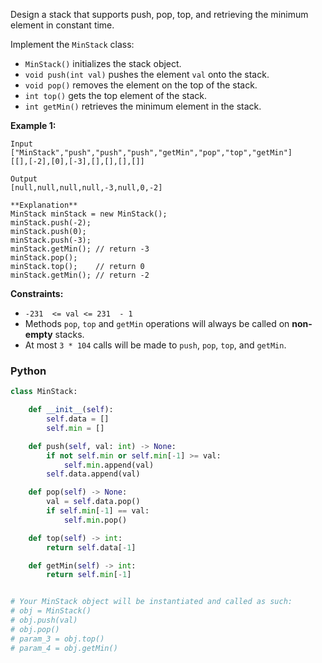 Design a stack that supports push, pop, top, and retrieving the minimum element in constant time.

Implement the  `MinStack`  class:

-   `MinStack()`  initializes the stack object.
-   `void push(int val)`  pushes the element  `val`  onto the stack.
-   `void pop()`  removes the element on the top of the stack.
-   `int top()`  gets the top element of the stack.
-   `int getMin()`  retrieves the minimum element in the stack.

**Example 1:**
```
Input
["MinStack","push","push","push","getMin","pop","top","getMin"]
[[],[-2],[0],[-3],[],[],[],[]]

Output
[null,null,null,null,-3,null,0,-2]

**Explanation**
MinStack minStack = new MinStack();
minStack.push(-2);
minStack.push(0);
minStack.push(-3);
minStack.getMin(); // return -3
minStack.pop();
minStack.top();    // return 0
minStack.getMin(); // return -2
```

**Constraints:**

-   `-231  <= val <= 231  - 1`
-   Methods  `pop`,  `top`  and  `getMin`  operations will always be called on  **non-empty**  stacks.
-   At most  `3 * 104`  calls will be made to  `push`,  `pop`,  `top`, and  `getMin`.


### Python
```python
class MinStack:

    def __init__(self):
        self.data = []
        self.min = []

    def push(self, val: int) -> None:
        if not self.min or self.min[-1] >= val:
            self.min.append(val)
        self.data.append(val)

    def pop(self) -> None:
        val = self.data.pop()
        if self.min[-1] == val:
            self.min.pop()

    def top(self) -> int:
        return self.data[-1]

    def getMin(self) -> int:
        return self.min[-1]


# Your MinStack object will be instantiated and called as such:
# obj = MinStack()
# obj.push(val)
# obj.pop()
# param_3 = obj.top()
# param_4 = obj.getMin()
```